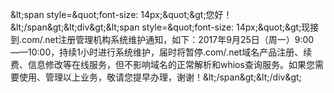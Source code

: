 &amp;lt;span style=&amp;quot;font-size: 14px;&amp;quot;&amp;gt;您好！&amp;lt;/span&amp;gt;&amp;lt;div&amp;gt;&amp;lt;span style=&amp;quot;font-size: 14px;&amp;quot;&amp;gt;现接到.com/.net注册管理机构系统维护通知，如下：2017年9月25日（周一）9:00——10:00，持续1小时进行系统维护，届时将暂停.com/.net域名产品注册、续费、信息修改等在线服务，但不影响域名的正常解析和whios查询服务。如果您需要使用、管理以上业务，敬请您提早办理，谢谢！&amp;lt;/span&amp;gt;&amp;lt;/div&amp;gt;
